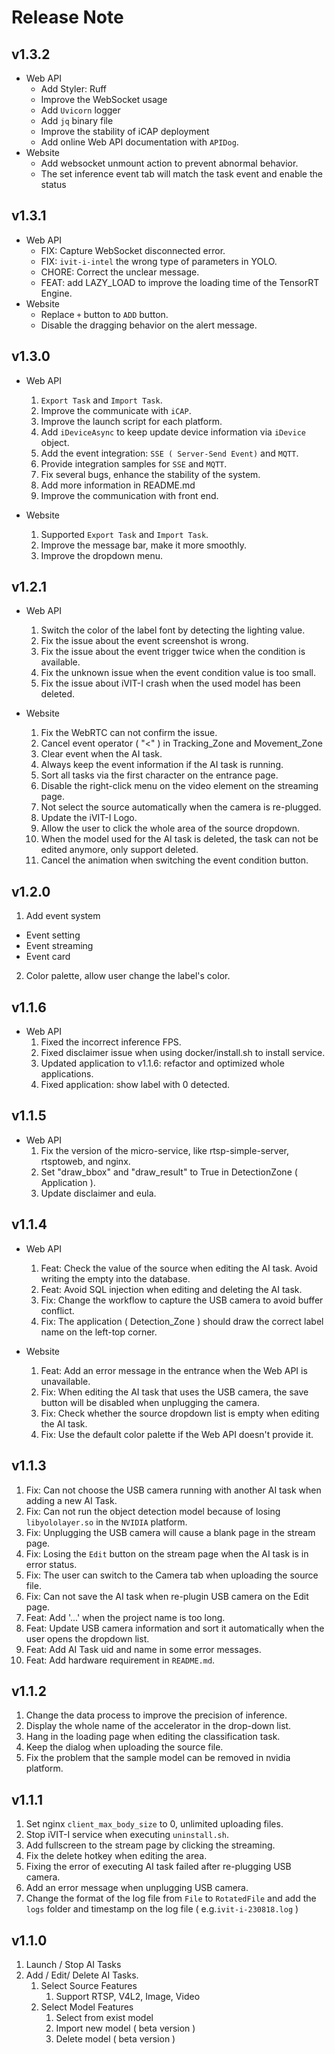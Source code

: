 # Release Note

## v1.3.2
* Web API
  * Add Styler: Ruff
  * Improve the WebSocket usage
  * Add `Uvicorn` logger
  * Add `jq` binary file
  * Improve the stability of iCAP deployment
  * Add online Web API documentation with `APIDog`.
* Website
  * Add websocket unmount action to prevent abnormal behavior.
  * The set inference event tab will match the task event and enable the status

## v1.3.1
* Web API
  * FIX: Capture WebSocket disconnected error.
  * FIX: `ivit-i-intel` the wrong type of parameters in YOLO.
  * CHORE: Correct the unclear message.
  * FEAT: add LAZY_LOAD to improve the loading time of the TensorRT Engine.
* Website
  * Replace `+` button to `ADD` button.
  * Disable the dragging behavior on the alert message.

## v1.3.0
* Web API
  1. `Export Task` and `Import Task`.
  2. Improve the communicate with `iCAP`.
  3. Improve the launch script for each platform.
  4. Add `iDeviceAsync` to keep update device information via `iDevice` object.
  5. Add the event integration: `SSE ( Server-Send Event)` and `MQTT`.
  6. Provide integration samples for `SSE` and `MQTT`.
  7. Fix several bugs, enhance the stability of the system.
  8. Add more information in README.md
  9. Improve the communication with front end.
  
* Website
  1. Supported `Export Task` and `Import Task`.
  2. Improve the message bar, make it more smoothly.
  3. Improve the dropdown menu.

## v1.2.1
* Web API
  1. Switch the color of the label font by detecting the lighting value. 
  2. Fix the issue about the event screenshot is wrong.
  3. Fix the issue about the event trigger twice when the condition is available.
  4.  Fix the unknown issue when the event condition value is too small.
  5. Fix the issue about iVIT-I crash when the used model has been deleted. 

* Website
  1. Fix the WebRTC can not confirm the issue.
  2. Cancel event operator ( "<" ) in Tracking_Zone and Movement_Zone
  3. Clear event when the AI task.
  4. Always keep the event information if the AI task is running.
  5. Sort all tasks via the first character on the entrance page.
  6. Disable the right-click menu on the video element on the streaming page.
  7. Not select the source automatically when the camera is re-plugged.
  8. Update the iVIT-I Logo.
  9. Allow the user to click the whole area of the source dropdown.
  10. When the model used for the AI task is deleted, the task can not be edited anymore, only support deleted.
  11. Cancel the animation when switching the event condition button. 

## v1.2.0
1. Add event system
  * Event setting
  * Event streaming
  * Event card
2. Color palette, allow user change the label's color.

## v1.1.6
* Web API
  1. Fixed the incorrect inference FPS.
  2. Fixed disclaimer issue when using docker/install.sh to install service.
  3. Updated application to v1.1.6: refactor and optimized whole applications.
  4. Fixed application: show label with 0 detected.

## v1.1.5
* Web API
  1. Fix the version of the micro-service, like rtsp-simple-server, rtsptoweb, and nginx.
  2. Set "draw_bbox" and "draw_result" to True in DetectionZone ( Application ).
  3. Update disclaimer and eula.

## v1.1.4
* Web API
  1. Feat: Check the value of the source when editing the AI task. Avoid writing the empty into the database.
  2. Feat: Avoid SQL injection when editing and deleting the AI task.
  3. Fix: Change the workflow to capture the USB camera to avoid buffer conflict.
  4. Fix: The application ( Detection_Zone ) should draw the correct label name on the left-top corner.

* Website
  1. Feat: Add an error message in the entrance when the Web API is unavailable.
  2. Fix: When editing the AI task that uses the USB camera, the save button will be disabled when unplugging the camera.
  3. Fix: Check whether the source dropdown list is empty when editing the AI task.
  4. Fix: Use the default color palette if the Web API doesn't provide it. 

## v1.1.3
1. Fix: Can not choose the USB camera running with another AI task when adding a new AI Task.
2. Fix: Can not run the object detection model because of losing `libyololayer.so` in the `NVIDIA` platform.
3. Fix: Unplugging the USB camera will cause a blank page in the stream page.
4. Fix: Losing the `Edit` button on the stream page when the AI task is in error status.
5. Fix: The user can switch to the Camera tab when uploading the source file.
6. Fix: Can not save the AI task when re-plugin USB camera on the Edit page.
7. Feat: Add '...' when the project name is too long.
8. Feat: Update USB camera information and sort it automatically when the user opens the dropdown list.
9. Feat: Add AI Task uid and name in some error messages.
10. Feat: Add hardware requirement in `README.md`.

## v1.1.2
1. Change the data process to improve the precision of inference.
2. Display the whole name of the accelerator in the drop-down list.
3. Hang in the loading page when editing the classification task.
4. Keep the dialog when uploading the source file. 
5. Fix the problem that the sample model can be removed in nvidia platform.

## v1.1.1 
1. Set nginx `client_max_body_size` to 0, unlimited uploading files.
2. Stop iVIT-I service when executing `uninstall.sh`.
3. Add fullscreen to the stream page by clicking the streaming.
4. Fix the delete hotkey when editing the area.
5. Fixing the error of executing AI task failed after re-plugging USB camera.
6. Add an error message when unplugging USB camera.
7. Change the format of the log file from `File` to `RotatedFile` and add the `logs` folder and timestamp on the log file ( e.g.`ivit-i-230818.log` )

## v1.1.0
1. Launch / Stop AI Tasks
2. Add / Edit/ Delete AI Tasks.
    1. Select Source Features
        1. Support RTSP, V4L2, Image, Video
    2. Select Model Features
        1. Select from exist model
        2. Import new model ( beta version )
        3. Delete model ( beta version )
